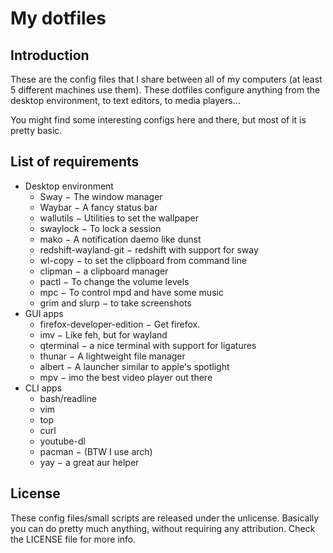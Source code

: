 # My dotfiles
## Introduction
These are the config files that I share between all of my computers (at least 5
different machines use them). These dotfiles configure anything from the desktop
environment, to text editors, to media players…

You might find some interesting configs here and there, but most of it is pretty
basic.

## List of requirements
- Desktop environment
  - Sway − The window manager
  - Waybar − A fancy status bar
  - wallutils − Utilities to set the wallpaper
  - swaylock − To lock a session
  - mako − A notification daemo like dunst
  - redshift-wayland-git − redshift with support for sway
  - wl-copy − to set the clipboard from command line
  - clipman − a clipboard manager
  - pactl − To change the volume levels
  - mpc − To control mpd and have some music
  - grim and slurp − to take screenshots
- GUI apps
  - firefox-developer-edition − Get firefox.
  - imv − Like feh, but for wayland
  - qterminal − a nice terminal with support for ligatures
  - thunar − A lightweight file manager
  - albert − A launcher similar to apple's spotlight
  - mpv − imo the best video player out there
- CLI apps
  - bash/readline
  - vim
  - top
  - curl
  - youtube-dl
  - pacman − (BTW I use arch)
  - yay − a great aur helper

## License
These config files/small scripts are released under the unlicense. Basically you
can do pretty much anything, without requiring any attribution. Check the
LICENSE file for more info.
